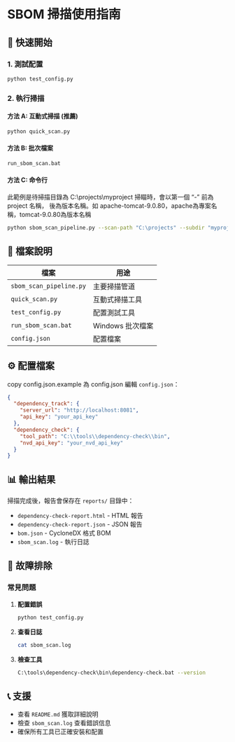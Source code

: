 # SBOM 掃描使用指南

## 🚀 快速開始

### 1. 測試配置
```bash
python test_config.py
```

### 2. 執行掃描

#### 方法 A: 互動式掃描 (推薦)
```bash
python quick_scan.py
```

#### 方法 B: 批次檔案
```bash
run_sbom_scan.bat
```

#### 方法 C: 命令行
此範例是待掃描目錄為 C:\projects\myproject
掃瞄時，會以第一個 “-” 前為 project 名稱， 後為版本名稱。如 apache-tomcat-9.0.80，apache為專案名稱，tomcat-9.0.80為版本名稱
```bash
python sbom_scan_pipeline.py --scan-path "C:\projects" --subdir "myproject"
```

## 📁 檔案說明

| 檔案 | 用途 |
|------|------|
| `sbom_scan_pipeline.py` | 主要掃描管道 |
| `quick_scan.py` | 互動式掃描工具 |
| `test_config.py` | 配置測試工具 |
| `run_sbom_scan.bat` | Windows 批次檔案 |
| `config.json` | 配置檔案 |

## ⚙️ 配置檔案

copy config.json.example 為 config.json
編輯 `config.json`：

```json
{
  "dependency_track": {
    "server_url": "http://localhost:8081",
    "api_key": "your_api_key"
  },
  "dependency_check": {
    "tool_path": "C:\\tools\\dependency-check\\bin",
    "nvd_api_key": "your_nvd_api_key"
  }
}
```

## 📊 輸出結果

掃描完成後，報告會保存在 `reports/` 目錄中：

- `dependency-check-report.html` - HTML 報告
- `dependency-check-report.json` - JSON 報告  
- `bom.json` - CycloneDX 格式 BOM
- `sbom_scan.log` - 執行日誌

## 🔧 故障排除

### 常見問題

1. **配置錯誤**
   ```bash
   python test_config.py
   ```

2. **查看日誌**
   ```bash
   cat sbom_scan.log
   ```

3. **檢查工具**
   ```bash
   C:\tools\dependency-check\bin\dependency-check.bat --version
   ```

## 📞 支援

- 查看 `README.md` 獲取詳細說明
- 檢查 `sbom_scan.log` 查看錯誤信息
- 確保所有工具已正確安裝和配置 